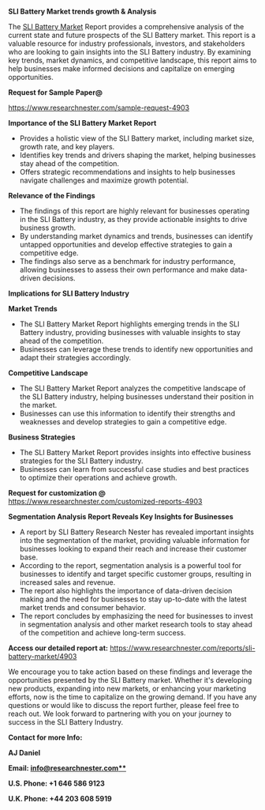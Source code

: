 ﻿<a name="_hlk169704084"></a><a name="_hlk168649135"></a><a name="_hlk167721000"></a>**SLI Battery Market trends growth & Analysis**

The [SLI Battery Market](https://www.researchnester.com/reports/sli-battery-market/4903) Report provides a comprehensive analysis of the current state and future prospects of the SLI Battery market. This report is a valuable resource for industry professionals, investors, and stakeholders who are looking to gain insights into the SLI Battery industry. By examining key trends, market dynamics, and competitive landscape, this report aims to help businesses make informed decisions and capitalize on emerging opportunities.

**Request for Sample Paper@**

<https://www.researchnester.com/sample-request-4903>

**Importance of the SLI Battery Market Report**

- Provides a holistic view of the SLI Battery market, including market size, growth rate, and key players.
- Identifies key trends and drivers shaping the market, helping businesses stay ahead of the competition.
- Offers strategic recommendations and insights to help businesses navigate challenges and maximize growth potential.

**Relevance of the Findings**	

- The findings of this report are highly relevant for businesses operating in the SLI Battery industry, as they provide actionable insights to drive business growth.
- By understanding market dynamics and trends, businesses can identify untapped opportunities and develop effective strategies to gain a competitive edge.
- The findings also serve as a benchmark for industry performance, allowing businesses to assess their own performance and make data-driven decisions.

**Implications for SLI Battery  Industry**

**Market Trends**

- The SLI Battery Market Report highlights emerging trends in the SLI Battery industry, providing businesses with valuable insights to stay ahead of the competition.
- Businesses can leverage these trends to identify new opportunities and adapt their strategies accordingly.

**Competitive Landscape**

- The SLI Battery Market Report analyzes the competitive landscape of the SLI Battery industry, helping businesses understand their position in the market.
- Businesses can use this information to identify their strengths and weaknesses and develop strategies to gain a competitive edge.

**Business Strategies**

- The SLI Battery Market Report provides insights into effective business strategies for the SLI Battery industry.
- Businesses can learn from successful case studies and best practices to optimize their operations and achieve growth.

**Request for customization @** <https://www.researchnester.com/customized-reports-4903>

**Segmentation Analysis Report Reveals Key Insights for Businesses**

- A report by SLI Battery Research Nester has revealed important insights into the segmentation of the market, providing valuable information for businesses looking to expand their reach and increase their customer base.
- According to the report, segmentation analysis is a powerful tool for businesses to identify and target specific customer groups, resulting in increased sales and revenue.
- The report also highlights the importance of data-driven decision making and the need for businesses to stay up-to-date with the latest market trends and consumer behavior.
- The report concludes by emphasizing the need for businesses to invest in segmentation analysis and other market research tools to stay ahead of the competition and achieve long-term success.

**Access our detailed report at:** <https://www.researchnester.com/reports/sli-battery-market/4903>

We encourage you to take action based on these findings and leverage the opportunities presented by the SLI Battery market. Whether it's developing new products, expanding into new markets, or enhancing your marketing efforts, now is the time to capitalize on the growing demand. If you have any questions or would like to discuss the report further, please feel free to reach out. We look forward to partnering with you on your journey to success in the SLI Battery Industry.

**Contact for more Info:**

**AJ Daniel**

**Email: [info@researchnester.com**](mailto:info@researchnester.com "mailto:info@researchnester.com")**

**U.S. Phone: +1 646 586 9123**

**U.K. Phone: +44 203 608 5919**



